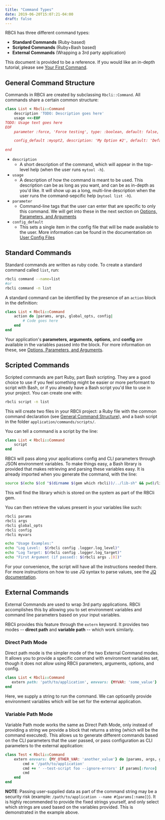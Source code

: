 ```yaml
---
title: "Command Types"
date: 2019-06-20T15:07:21-04:00
draft: false
---
```


RBCli has three different command types:

* __Standard Commands__ (Ruby-based)
* __Scripted Commands__ (Ruby+Bash based)
* __External Commands__ (Wrapping a 3rd party application)


This document is provided to be a reference. If you would like an in-depth tutorial, please see [Your First Command][your_first_command].


## General Command Structure

Commands in RBCli are created by subclassing `Rbcli::Command`. All commands share a certain common structure:

```ruby
class List < Rbcli::Command                                                           # Declare a new command by subclassing Rbcli::Command
	description 'TODO: Description goes here'                                           # (Required) Short description for the global help
	usage <<-EOF
TODO: Usage text goes here
EOF                                                                                   # (Required) Long description for the command-specific help
	parameter :force, 'Force testing', type: :boolean, default: false, required: false  # (Optional, Multiple) Add a command-specific CLI parameter. Can be called multiple times

	config_default :myopt2, description: 'My Option #2', default: 'Default Value Here'  # (Optional, Multiple) Specify an individual configuration parameter and set a default value. These will also be included in generated user config.
                                                                                      # Alternatively, you can simply create a yaml file in the `default_user_configs` directory in your project that specifies the default values of all options
end
```

* `description`
	* A short description of the command, which will appear in the top-level help (when the user runs `mytool -h`).
* `usage`
	* A description of how the command is meant to be used. This description can be as long as you want, and can be as in-depth as you'd like. It will show up as a long, multi-line description when the user runs the command-sepcific help (`mytool list -h`).
* `parameter`
	* Command-line tags that the user can enter that are specific to only this command. We will get into these in the next section on [Options, Parameters, and Arguments][parameters_documentation]
* `config_default`
	* This sets a single item in the config file that will be made available to the user. More information can be found in the documentation on [User Config Files][user_config_documentation]

## Standard Commands

Standard commands are written as ruby code. To create a standard command called `list`, run:

```bash
rbcli command --name=list
#or
rbcli command -n list
```

A standard command can be identified by the presence of an `action` block in the definition:

```ruby
class List < Rbcli::Command
	action do |params, args, global_opts, config|
		# Code goes here
	end
end
```

Your application's __parameters__, __arguments__, __options__, and __config__ are available in the variables passed into the block. For more information on these, see [Options, Parameters, and Arguments][parameters_documentation].


## Scripted Commands

Scripted commands are part Ruby, part Bash scripting. They are a good choice to use if you feel something might be easier or more performant to script with Bash, or if you already have a Bash script you'd like to use in your project. You can create one with:

```bash
rbcli script -n list
```

This will create two files in your RBCli project: a Ruby file with the common command declaration (see [General Command Structure](#general-command-structure)), and a bash script in the folder `application/commands/scripts/`.

You can tell a command is a script by the line:

```ruby
class List < Rbcli::Command
	script
end
```

RBCli will pass along your applications config and CLI parameters through JSON environment variables. To make things easy, a Bash library is provided that makes retrieving and parsing these variables easy. It is already imported when you generate the command, with the line:

```bash
source $(echo $(cd "$(dirname $(gem which rbcli))/../lib-sh" && pwd)/lib-rbcli.sh)
``` 

This will find the library which is stored on the system as part of the RBCli gem.

You can then retrieve the values present in your variables like such:

```bash
rbcli params
rbcli args
rbcli global_opts
rbcli config
rbcli myvars

echo "Usage Examples:"
echo "Log Level:  $(rbcli config .logger.log_level)"
echo "Log Target: $(rbcli config .logger.log_target)"
echo "First Argument (if passed): $(rbcli args .[0])"
```

For your convenience, the script will have all the instructions needed there. For more instructions on how to use JQ syntax to parse values, see the [JQ documentation][jq_documentation].

## External Commands

External Commands are used to wrap 3rd party applications. RBCli accomplishes this by allowing you to set environment variables and command line parameters based on your input variables.

RBCli provides this feature through the `extern` keyword. It provides two modes -- __direct path__ and __variable path__ -- which work similarly.


### Direct Path Mode

Direct path mode is the simpler mode of the two External Command modes. It allows you to provide a specific command with environment variables set, though it does not allow using RBCli parameters, arguments, options, and config.

 ```ruby
class List < Rbcli::Command
 	extern path: 'path/to/application', envvars: {MYVAR: 'some_value'}                               # (Required) Runs a given application, with optional environment variables, when the user runs the command.
end
 ```

Here, we supply a string to run the command. We can optioanlly provide environment variables which will be set for the external application.

### Variable Path Mode

Variable Path mode works the same as Direct Path Mode, only instead of providing a string we provide a block that returns a string (which will be the command executed). This allows us to generate different commands based on the CLI parameters that the user passed, or pass configuration as CLI parameters to the external application:

```ruby
class Test < Rbcli::Command
	extern envvars: {MY_OTHER_VAR: 'another_value'} do |params, args, global_opts, config|          # Alternate usage. Supplying a block instead of a path allows us to modify the command based on the arguments and configuration supplied by the user. This allows passing config settings as command line arguments to external applications. The block must return a string, which is the command to be executed.
		cmd = '/path/to/application'
		cmd += ' --test-script foo --ignore-errors' if params[:force]
		cmd
	end
end
```

__NOTE__: Passing user-supplied data as part of the command string may be a security risk (example: `/path/to/application --name #{params[:name]}`). It is highly recommended to provide the fixed strings yourself, and only select which strings are used based on the variables provided. This is demonstrated in the example above.


[your_first_command]: /tutorial/30-your_first_command
[parameters_documentation]: /tutorial/40-options_parameters_and_arguments
[user_config_documentation]: /advanced/user_config_files
[jq_documentation]: https://stedolan.github.io/jq/manual/
